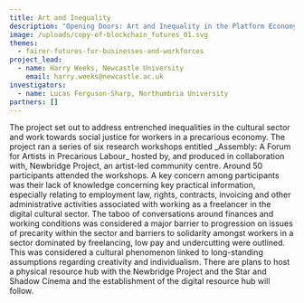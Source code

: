 ```yaml
---
title: Art and Inequality
description: "Opening Doors: Art and Inequality in the Platform Economy"
image: /uploads/copy-of-blockchain_futures_01.svg
themes:
  - fairer-futures-for-businesses-and-workforces
project_lead:
  - name: Harry Weeks, Newcastle University
    email: harry.weeks@newcastle.ac.uk
investigators:
  - name: Lucas Ferguson-Sharp, Northumbria University
partners: []
---
```

The project set out to address entrenched inequalities in the cultural sector and work towards social justice for workers in a precarious economy. The project ran a series of six research workshops entitled \_Assembly: A Forum for Artists in Precarious Labour\_ hosted by, and produced in collaboration with, Newbridge Project, an artist-led community centre. Around 50 participants attended the workshops. A key concern among participants was their lack of knowledge concerning key practical information, especially relating to employment law, rights, contracts, invoicing and other administrative activities associated with working as a freelancer in the digital cultural sector. The taboo of conversations around finances and working conditions was considered a major barrier to progression on issues of precarity within the sector and barriers to solidarity amongst workers in a sector dominated by freelancing, low pay and undercutting were outlined. This was considered a cultural phenomenon linked to long-standing assumptions regarding creativity and individualism. There are plans to host a physical resource hub with the Newbridge Project and the Star and Shadow Cinema and the establishment of the digital resource hub will follow.